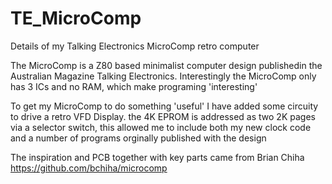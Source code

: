 # TE_MicroComp
Details of my Talking Electronics MicroComp retro computer

The MicroComp is a Z80 based minimalist computer design publishedin the Australian Magazine Talking Electronics.
Interestingly the MicroComp only has 3 ICs and no RAM, which make programing 'interesting'

To get my MicroComp to do something 'useful' I have added some circuity to drive a retro VFD Display.
the 4K EPROM is addressed as two 2K pages via a selector switch, this allowed me to include
both my new clock code and a number of programs orginally published with the design

The inspiration and PCB together with key parts came from Brian Chiha https://github.com/bchiha/microcomp

